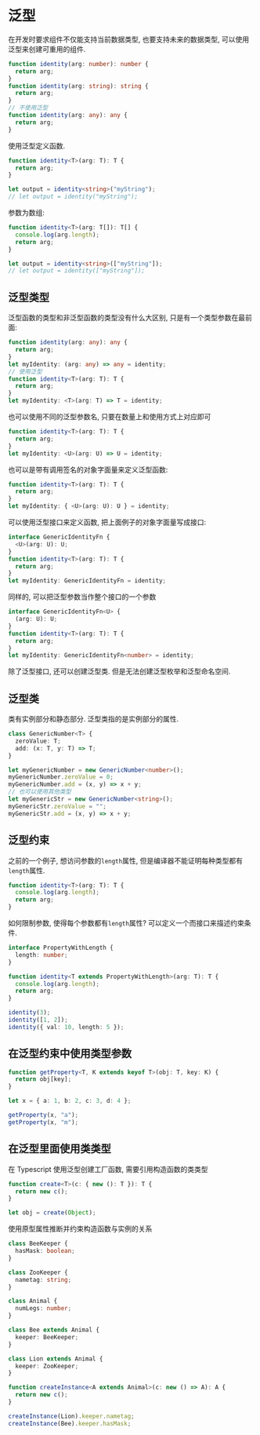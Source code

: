 # 泛型

在开发时要求组件不仅能支持当前数据类型, 也要支持未来的数据类型, 可以使用泛型来创建可重用的组件.

```ts
function identity(arg: number): number {
  return arg;
}
function identity(arg: string): string {
  return arg;
}
// 不使用泛型
function identity(arg: any): any {
  return arg;
}
```

使用泛型定义函数.

```ts
function identity<T>(arg: T): T {
  return arg;
}

let output = identity<string>("myString");
// let output = identity("myString");
```

参数为数组:

```ts
function identity<T>(arg: T[]): T[] {
  console.log(arg.length);
  return arg;
}

let output = identity<string>(["myString"]);
// let output = identity(["myString"]);
```

## 泛型类型

泛型函数的类型和非泛型函数的类型没有什么大区别, 只是有一个类型参数在最前面:

```ts
function identity(arg: any): any {
  return arg;
}
let myIdentity: (arg: any) => any = identity;
// 使用泛型
function identity<T>(arg: T): T {
  return arg;
}
let myIdentity: <T>(arg: T) => T = identity;
```

也可以使用不同的泛型参数名, 只要在数量上和使用方式上对应即可

```ts
function identity<T>(arg: T): T {
  return arg;
}
let myIdentity: <U>(arg: U) => U = identity;
```

也可以是带有调用签名的对象字面量来定义泛型函数:

```ts
function identity<T>(arg: T): T {
  return arg;
}
let myIdentity: { <U>(arg: U): U } = identity;
```

可以使用泛型接口来定义函数, 把上面例子的对象字面量写成接口:

```ts
interface GenericIdentityFn {
  <U>(arg: U): U;
}
function identity<T>(arg: T): T {
  return arg;
}
let myIdentity: GenericIdentityFn = identity;
```

同样的, 可以把泛型参数当作整个接口的一个参数

```ts
interface GenericIdentityFn<U> {
  (arg: U): U;
}
function identity<T>(arg: T): T {
  return arg;
}
let myIdentity: GenericIdentityFn<number> = identity;
```

除了泛型接口, 还可以创建泛型类. 但是无法创建泛型枚举和泛型命名空间.

## 泛型类

类有实例部分和静态部分. 泛型类指的是实例部分的属性.

```ts
class GenericNumber<T> {
  zeroValue: T;
  add: (x: T, y: T) => T;
}

let myGenericNumber = new GenericNumber<number>();
myGenericNumber.zeroValue = 0;
myGenericNumber.add = (x, y) => x + y;
// 也可以使用其他类型
let myGenericStr = new GenericNumber<string>();
myGenericStr.zeroValue = "";
myGenericStr.add = (x, y) => x + y;
```

## 泛型约束

之前的一个例子, 想访问参数的`length`属性, 但是编译器不能证明每种类型都有`length`属性.

```ts
function identity<T>(arg: T): T {
  console.log(arg.length);
  return arg;
}
```

如何限制参数, 使得每个参数都有`length`属性? 可以定义一个而接口来描述约束条件.

```ts
interface PropertyWithLength {
  length: number;
}

function identity<T extends PropertyWithLength>(arg: T): T {
  console.log(arg.length);
  return arg;
}

identity(3);
identity([1, 2]);
identity({ val: 10, length: 5 });
```

## 在泛型约束中使用类型参数

```ts
function getProperty<T, K extends keyof T>(obj: T, key: K) {
  return obj[key];
}

let x = { a: 1, b: 2, c: 3, d: 4 };

getProperty(x, "a");
getProperty(x, "m");
```

## 在泛型里面使用类类型

在 Typescript 使用泛型创建工厂函数, 需要引用构造函数的类类型

```ts
function create<T>(c: { new (): T }): T {
  return new c();
}

let obj = create(Object);
```

使用原型属性推断并约束构造函数与实例的关系

```ts
class BeeKeeper {
  hasMask: boolean;
}

class ZooKeeper {
  nametag: string;
}

class Animal {
  numLegs: number;
}

class Bee extends Animal {
  keeper: BeeKeeper;
}

class Lion extends Animal {
  keeper: ZooKeeper;
}

function createInstance<A extends Animal>(c: new () => A): A {
  return new c();
}

createInstance(Lion).keeper.nametag;
createInstance(Bee).keeper.hasMask;
```
